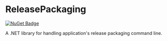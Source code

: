 # ReleasePackaging

[![NuGet Badge](https://buildstats.info/nuget/ReleasePackaging?includePreReleases=true)](https://www.nuget.org/packages/ReleasePackaging/)

A .NET library for handling application's release packaging command line.
